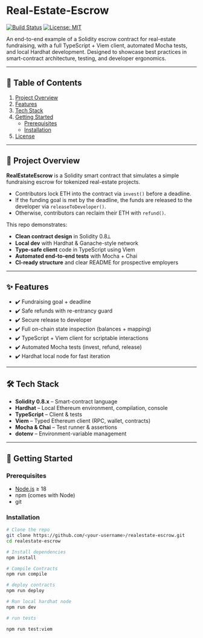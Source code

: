 # Real-Estate-Escrow

[![Build Status](https://img.shields.io/badge/tests-passing-brightgreen.svg)](#)
[![License: MIT](https://img.shields.io/badge/License-MIT-blue.svg)](LICENSE)

An end-to-end example of a Solidity escrow contract for real-estate fundraising, with a full TypeScript + Viem client, automated Mocha tests, and local Hardhat development. Designed to showcase best practices in smart-contract architecture, testing, and developer ergonomics.

---

## 🚀 Table of Contents

1. [Project Overview](#project-overview)  
2. [Features](#features)  
3. [Tech Stack](#tech-stack)  
4. [Getting Started](#getting-started)  
   - [Prerequisites](#prerequisites)  
   - [Installation](#installation)  
5. [License](#license)  

---

## 📖 Project Overview

**RealEstateEscrow** is a Solidity smart contract that simulates a simple fundraising escrow for tokenized real-estate projects.  
- Contributors lock ETH into the contract via `invest()` before a deadline.  
- If the funding goal is met by the deadline, the funds are released to the developer via `releaseToDeveloper()`.  
- Otherwise, contributors can reclaim their ETH with `refund()`.

This repo demonstrates:
- **Clean contract design** in Solidity 0.8⟂  
- **Local dev** with Hardhat & Ganache-style network  
- **Type-safe client** code in TypeScript using Viem  
- **Automated end-to-end tests** with Mocha + Chai  
- **CI-ready structure** and clear README for prospective employers  

---

## ✨ Features

- ✔️ Fundraising goal + deadline  
- ✔️ Safe refunds with re-entrancy guard  
- ✔️ Secure release to developer  
- ✔️ Full on-chain state inspection (balances + mapping)  
- ✔️ TypeScript + Viem client for scriptable interactions  
- ✔️ Automated Mocha tests (invest, refund, release)  
- ✔️ Hardhat local node for fast iteration  

---

## 🛠 Tech Stack

- **Solidity 0.8.x** – Smart-contract language  
- **Hardhat** – Local Ethereum environment, compilation, console  
- **TypeScript** – Client & tests  
- **Viem** – Typed Ethereum client (RPC, wallet, contracts)  
- **Mocha & Chai** – Test runner & assertions  
- **dotenv** – Environment-variable management  

---

## 🏁 Getting Started

### Prerequisites

- [Node.js](https://nodejs.org/) ≥ 18  
- npm (comes with Node)  
- git

### Installation

```bash
# Clone the repo
git clone https://github.com/<your-username>/realestate-escrow.git
cd realestate-escrow

# Install dependencies
npm install

# Compile Contracts
npm run compile 

# deploy contracts
npm run deploy

# Run local hardhat node
npm run dev

# run tests

npm run test:viem
